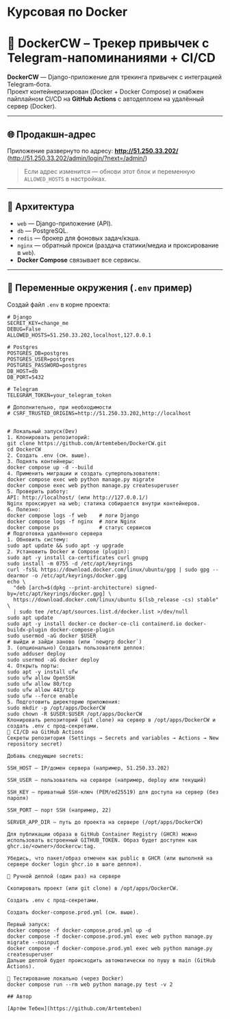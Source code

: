 # Курсовая по Docker

# 🚀 DockerCW – Трекер привычек с Telegram-напоминаниями + CI/CD

**DockerCW** — Django-приложение для трекинга привычек с интеграцией Telegram-бота.  
Проект контейнеризирован (Docker + Docker Compose) и снабжен пайплайном CI/CD на **GitHub Actions** с автодеплоем на удалённый сервер (Docker).

---

## 🌐 Продакшн-адрес

Приложение развернуто по адресу: **http://51.250.33.202/**  (http://51.250.33.202/admin/login/?next=/admin/)
> Если адрес изменится — обнови этот блок и переменную `ALLOWED_HOSTS` в настройках.

---

## 🧱 Архитектура

- `web` — Django-приложение (API).
- `db` — PostgreSQL.
- `redis` — брокер для фоновых задач/кэша.
- `nginx` — обратный прокси (раздача статики/медиа и проксирование в `web`).
- **Docker Compose** связывает все сервисы.

---

## 🔐 Переменные окружения (`.env` пример)

Создай файл `.env` в корне проекта:

```env
# Django
SECRET_KEY=change_me
DEBUG=False
ALLOWED_HOSTS=51.250.33.202,localhost,127.0.0.1

# Postgres
POSTGRES_DB=postgres
POSTGRES_USER=postgres
POSTGRES_PASSWORD=postgres
DB_HOST=db
DB_PORT=5432

# Telegram
TELEGRAM_TOKEN=your_telegram_token

# Дополнительно, при необходимости
# CSRF_TRUSTED_ORIGINS=http://51.250.33.202,http://localhost


# Локальный запуск(Dev)
1. Клонировать репозиторий:
git clone https://github.com/Artemteben/DockerCW.git
cd DockerCW
2. Создать .env (см. выше).
3. Поднять контейнеры:
docker compose up -d --build
4. Применить миграции и создать суперпользователя:
docker compose exec web python manage.py migrate
docker compose exec web python manage.py createsuperuser
5. Проверить работу:
API: http://localhost/ (или http://127.0.0.1/)
Nginx проксирует на web; статика собирается внутри контейнеров.
6. Полезно:
docker compose logs -f web    # логи Django
docker compose logs -f nginx  # логи Nginx
docker compose ps             # статус сервисов
# Подготовка удалённого сервера
1. Обновить систему:
sudo apt update && sudo apt -y upgrade
2. Установить Docker и Compose (plugin):
sudo apt -y install ca-certificates curl gnupg
sudo install -m 0755 -d /etc/apt/keyrings
curl -fsSL https://download.docker.com/linux/ubuntu/gpg | sudo gpg --dearmor -o /etc/apt/keyrings/docker.gpg
echo \
  "deb [arch=$(dpkg --print-architecture) signed-by=/etc/apt/keyrings/docker.gpg] \
  https://download.docker.com/linux/ubuntu $(lsb_release -cs) stable" \
  | sudo tee /etc/apt/sources.list.d/docker.list >/dev/null
sudo apt update
sudo apt -y install docker-ce docker-ce-cli containerd.io docker-buildx-plugin docker-compose-plugin
sudo usermod -aG docker $USER
# выйди и зайди заново (или `newgrp docker`)
3. (опционально) Создать пользователя деплоя:
sudo adduser deploy
sudo usermod -aG docker deploy
4. Открыть порты:
sudo apt -y install ufw
sudo ufw allow OpenSSH
sudo ufw allow 80/tcp
sudo ufw allow 443/tcp
sudo ufw --force enable
5. Подготовить директорию приложения:
sudo mkdir -p /opt/apps/DockerCW
sudo chown -R $USER:$USER /opt/apps/DockerCW
Клонировать репозиторий (git clone) на сервер в /opt/apps/DockerCW и создать .env с прод-секретами.
🤖 CI/CD на GitHub Actions
Секреты репозитория (Settings → Secrets and variables → Actions → New repository secret)

Добавь следующие secrets:

SSH_HOST — IP/домен сервера (например, 51.250.33.202)

SSH_USER — пользователь на сервере (например, deploy или текущий)

SSH_KEY — приватный SSH-ключ (PEM/ed25519) для доступа на сервер (без пароля)

SSH_PORT — порт SSH (например, 22)

SERVER_APP_DIR — путь до проекта на сервере (/opt/apps/DockerCW)

Для публикации образа в GitHub Container Registry (GHCR) можно использовать встроенный GITHUB_TOKEN. Образ будет доступен как ghcr.io/<owner>/dockercw:tag.

Убедись, что пакет/образ отмечен как public в GHCR (или выполняй на сервере docker login ghcr.io в шаге деплоя).

🚢 Ручной деплой (один раз) на сервере

Скопировать проект (или git clone) в /opt/apps/DockerCW.

Создать .env с прод-секретами.

Создать docker-compose.prod.yml (см. выше).

Первый запуск:
docker compose -f docker-compose.prod.yml up -d
docker compose -f docker-compose.prod.yml exec web python manage.py migrate --noinput
docker compose -f docker-compose.prod.yml exec web python manage.py createsuperuser
Дальше деплой будет происходить автоматически по пушу в main (GitHub Actions).

🧪 Тестирование локально (через Docker)
docker compose run --rm web python manage.py test -v 2

## Автор

[Артём Тебен](https://github.com/Artemteben)
